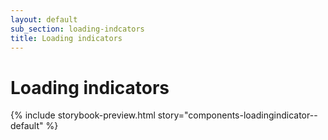 ```yaml
---
layout: default
sub_section: loading-indcators
title: Loading indicators
---
```


# Loading indicators

{% include storybook-preview.html story="components-loadingindicator--default" %}
